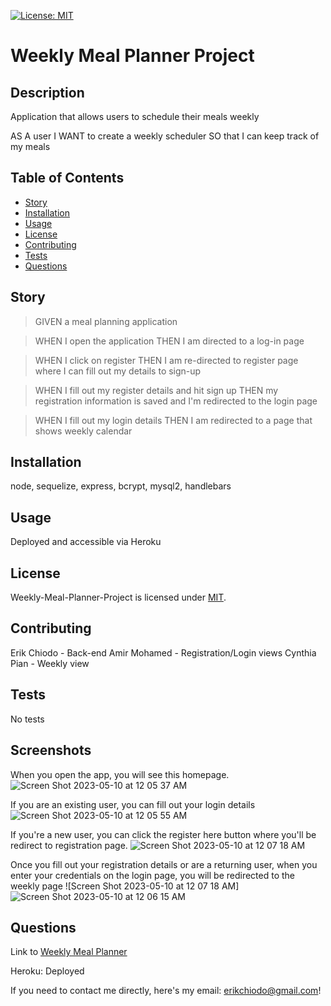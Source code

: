 [![License: MIT](https://img.shields.io/badge/License-MIT-blue.svg)](https://opensource.org/licenses/mit)

# Weekly Meal Planner Project

## Description

Application that allows users to schedule their meals weekly

AS A user
I WANT to create a weekly scheduler
SO that I can keep track of my meals

## Table of Contents

- [Story](#story)
- [Installation](#installation)
- [Usage](#usage)
- [License](#license)
- [Contributing](#contributing)
- [Tests](#tests)
- [Questions](#questions)

## Story

> GIVEN a meal planning application

> WHEN I open the application
> THEN I am directed to a log-in page

> WHEN I click on register
> THEN I am re-directed to register page where I can fill out my details to sign-up

> WHEN I fill out my register details and hit sign up
> THEN my registration information is saved and I'm redirected to the login page

> WHEN I fill out my login details
> THEN I am redirected to a page that shows weekly calendar


## Installation

node, sequelize, express, bcrypt, mysql2, handlebars

## Usage

Deployed and accessible via Heroku

## License

Weekly-Meal-Planner-Project is licensed under [MIT](https://opensource.org/licenses/mit).

## Contributing

Erik Chiodo - Back-end
Amir Mohamed - Registration/Login views
Cynthia Pian - Weekly view

## Tests

No tests

## Screenshots
When you open the app, you will see this homepage.
![Screen Shot 2023-05-10 at 12 05 37 AM](https://github.com/erikchiodo/eriks-note-taker/assets/122952630/89a0f98c-6cc5-47d2-914f-2c24ee34d7ff)

If you are an existing user, you can fill out your login details
![Screen Shot 2023-05-10 at 12 05 55 AM](https://github.com/erikchiodo/eriks-note-taker/assets/122952630/3984a843-00af-4193-b04d-77feb5aaa5a2)

If you're a new user, you can click the register here button where you'll be redirect to registration page.
![Screen Shot 2023-05-10 at 12 07 18 AM](https://github.com/erikchiodo/eriks-note-taker/assets/122952630/9a1432ba-8bea-469d-a66d-24cac88e9ca4)

Once you fill out your registration details or are a returning user, when you enter your credentials on the login page, you will be redirected to the weekly page
![Screen Shot 2023-05-10 at 12 07 18 AM]![Screen Shot 2023-05-10 at 12 06 15 AM](https://github.com/erikchiodo/eriks-note-taker/assets/122952630/5948b333-2365-470b-af41-cf4d99bc1f7d)


## Questions

Link to [Weekly Meal Planner](https://github.com/erikchiodo/weekly-meal-planner-project)

Heroku: Deployed

If you need to contact me directly, here's my email: erikchiodo@gmail.com!